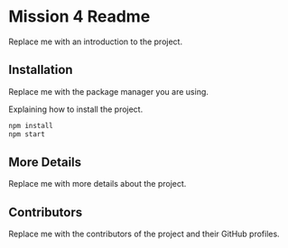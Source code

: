 # Mission 4 Readme

Replace me with an introduction to the project.

## Installation

Replace me with the package manager you are using.

Explaining how to install the project.

```bash
npm install
npm start
```

## More Details

Replace me with more details about the project.

## Contributors

Replace me with the contributors of the project and their GitHub profiles.